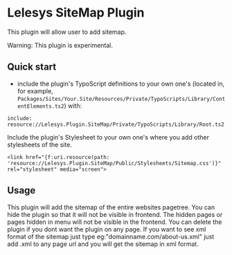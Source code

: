 Lelesys SiteMap Plugin
=======

This plugin will allow user to add sitemap.

Warning: This plugin is experimental.

Quick start
---------

* include the plugin's TypoScript definitions to your own one's (located in, for example, `Packages/Sites/Your.Site/Resources/Private/TypoScripts/Library/ContentElements.ts2`) with:

```
include: resource://Lelesys.Plugin.SiteMap/Private/TypoScripts/Library/Root.ts2
```

Include the plugin's Stylesheet to your own one's where you add other stylesheets of the site.

```
<link href="{f:uri.resource(path: 'resource://Lelesys.Plugin.SiteMap/Public/Stylesheets/Sitemap.css')}" rel="stylesheet" media="screen">
```
Usage
-----

This plugin will add the sitemap of the entire websites pagetree. You can hide the plugin so that it will not be visible in frontend.
The hidden pages or pages hidden in menu will not be visible in the frontend. You can delete the plugin
if you dont want the plugin on any page.
If you want to see xml format of the sitemap just type  eg:"domainname.com/about-us.xml"
just add .xml to any page url and you will get the sitemap in xml format.
